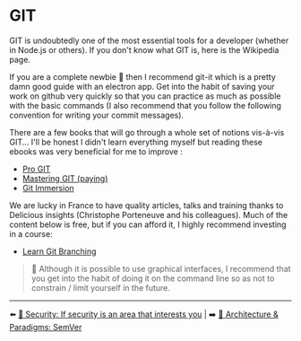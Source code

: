 # GIT

GIT is undoubtedly one of the most essential tools for a developer (whether in Node.js or others). If you don't know what GIT is, here is the Wikipedia page.

If you are a complete newbie 🐤 then I recommend git-it which is a pretty damn good guide with an electron app. Get into the habit of saving your work on github very quickly so that you can practice as much as possible with the basic commands (I also recommend that you follow the following convention for writing your commit messages).

There are a few books that will go through a whole set of notions vis-à-vis GIT... I'll be honest I didn't learn everything myself but reading these ebooks was very beneficial for me to improve :

- [Pro GIT](https://git-scm.com/book/en/v2)
- [Mastering GIT (paying)](https://www.raywenderlich.com/books/mastering-git/v1.0)
- [Git Immersion](https://gitimmersion.com/)

We are lucky in France to have quality articles, talks and training thanks to Delicious insights (Christophe Porteneuve and his colleagues). Much of the content below is free, but if you can afford it, I highly recommend investing in a course:

- [Learn Git Branching](https://learngitbranching.js.org/)

> 👀 Although it is possible to use graphical interfaces, I recommend that you get into the habit of doing it on the command line so as not to constrain / limit yourself in the future.

---

⬅️ [🔐 Security: If security is an area that interests you](../security/interested.md) |
➡️ [🌇 Architecture & Paradigms: SemVer](../architecture/semver.md)